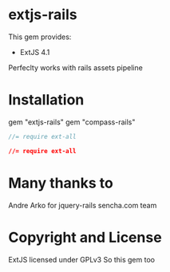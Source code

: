 # extjs-rails

This gem provides:

* ExtJS 4.1

Perfeclty works with rails assets pipeline

# Installation
gem "extjs-rails"
gem "compass-rails"

``` js
//= require ext-all
```
``` css
//= require ext-all
```
# Many thanks to
Andre Arko for jquery-rails
sencha.com team

# Copyright and License

ExtJS licensed under GPLv3
So this gem too

 
